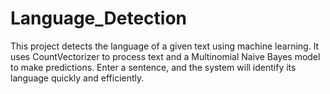 # Language_Detection
This project detects the language of a given text using machine learning. It uses CountVectorizer to process text and a Multinomial Naive Bayes model to make predictions. Enter a sentence, and the system will identify its language quickly and efficiently.
